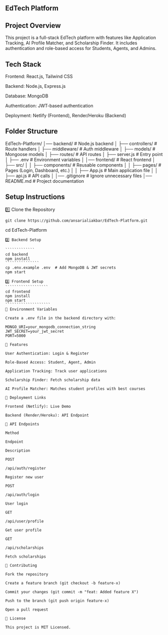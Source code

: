 ##           EdTech Platform

##  Project Overview

This project is a full-stack EdTech platform with features like Application Tracking, AI Profile Matcher, and Scholarship Finder. It includes authentication and role-based access for Students, Agents, and Admins.

##   Tech Stack

Frontend: React.js, Tailwind CSS

Backend: Node.js, Express.js

Database: MongoDB

Authentication: JWT-based authentication

Deployment: Netlify (Frontend), Render/Heroku (Backend)

##  Folder Structure

EdTech-Platform/
│── backend/                   # Node.js backend
│   ├── controllers/           # Route handlers
│   ├── middleware/            # Auth middleware
│   ├── models/                # Mongoose models
│   ├── routes/                # API routes
│   ├── server.js              # Entry point
│   ├── .env                   # Environment variables
│
│── frontend/                  # React frontend
│   ├── src/
│   │   ├── components/        # Reusable components
│   │   ├── pages/             # Pages (Login, Dashboard, etc.)
│   │   ├── App.js             # Main application file
│   │   ├── api.js             # API calls
│
│── .gitignore                 # Ignore unnecessary files
│── README.md                  # Project documentation

## Setup Instructions

1️⃣ Clone the Repository
``````````````````
git clone https://github.com/ansarialiakbar/EdTech-Platform.git
`````````````````````````````````
cd EdTech-Platform
```````````````````````
2️⃣ Backend Setup

`````````````
cd backend
npm install
```````````````
cp .env.example .env  # Add MongoDB & JWT secrets
npm start

3️⃣ Frontend Setup
```````````````````
cd frontend
npm install
npm start
````````````````````
🔑 Environment Variables

Create a .env file in the backend directory with:

MONGO_URI=your_mongodb_connection_string
JWT_SECRET=your_jwt_secret
PORT=5000

📌 Features

User Authentication: Login & Register

Role-Based Access: Student, Agent, Admin

Application Tracking: Track user applications

Scholarship Finder: Fetch scholarship data

AI Profile Matcher: Matches student profiles with best courses

🔗 Deployment Links

Frontend (Netlify): Live Demo

Backend (Render/Heroku): API Endpoint

📖 API Endpoints

Method

Endpoint

Description

POST

/api/auth/register

Register new user

POST

/api/auth/login

User login

GET

/api/user/profile

Get user profile

GET

/api/scholarships

Fetch scholarships

🤝 Contributing

Fork the repository

Create a feature branch (git checkout -b feature-x)

Commit your changes (git commit -m "feat: Added feature X")

Push to the branch (git push origin feature-x)

Open a pull request

📜 License

This project is MIT Licensed.



